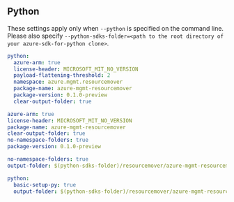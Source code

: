 ## Python

These settings apply only when `--python` is specified on the command line.
Please also specify `--python-sdks-folder=<path to the root directory of your azure-sdk-for-python clone>`.

```yaml $(python) && !$(track2)
python:
  azure-arm: true
  license-header: MICROSOFT_MIT_NO_VERSION
  payload-flattening-threshold: 2
  namespace: azure.mgmt.resourcemover
  package-name: azure-mgmt-resourcemover
  package-version: 0.1.0-preview
  clear-output-folder: true
```

```yaml $(python) && $(track2)
azure-arm: true 
license-header: MICROSOFT_MIT_NO_VERSION
package-name: azure-mgmt-resourcemover
clear-output-folder: true
no-namespace-folders: true
package-version: 0.1.0-preview
```

```yaml $(python) && $(python-mode) == 'update'
no-namespace-folders: true
output-folder: $(python-sdks-folder)/resourcemover/azure-mgmt-resourcemover/azure/mgmt/resourcemover
```

``` yaml $(python) && $(python-mode) == 'create'
python:
  basic-setup-py: true 
  output-folder: $(python-sdks-folder)/resourcemover/azure-mgmt-resourcemover
```
